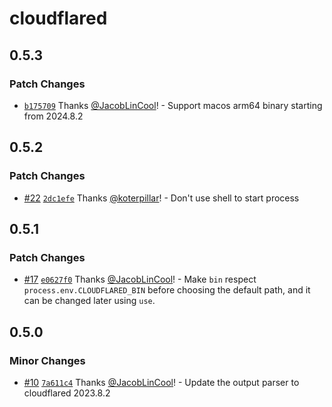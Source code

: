 # cloudflared

## 0.5.3

### Patch Changes

- [`b175709`](https://github.com/JacobLinCool/node-cloudflared/commit/b17570967d937b96146e9b63d51be805f18e3523) Thanks [@JacobLinCool](https://github.com/JacobLinCool)! - Support macos arm64 binary starting from 2024.8.2

## 0.5.2

### Patch Changes

- [#22](https://github.com/JacobLinCool/node-cloudflared/pull/22) [`2dc1efe`](https://github.com/JacobLinCool/node-cloudflared/commit/2dc1efecc538a5bcf169d09e1f72f02d5bb643d5) Thanks [@koterpillar](https://github.com/koterpillar)! - Don't use shell to start process

## 0.5.1

### Patch Changes

- [#17](https://github.com/JacobLinCool/node-cloudflared/pull/17) [`e0627f0`](https://github.com/JacobLinCool/node-cloudflared/commit/e0627f042d05879a1688ff7517994f87e0b23b01) Thanks [@JacobLinCool](https://github.com/JacobLinCool)! - Make `bin` respect `process.env.CLOUDFLARED_BIN` before choosing the default path, and it can be changed later using `use`.

## 0.5.0

### Minor Changes

- [#10](https://github.com/JacobLinCool/node-cloudflared/pull/10) [`7a611c4`](https://github.com/JacobLinCool/node-cloudflared/commit/7a611c4ce7f423aa78f86b03dc11df94b50ba4e0) Thanks [@JacobLinCool](https://github.com/JacobLinCool)! - Update the output parser to cloudflared 2023.8.2
